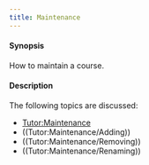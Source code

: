```yaml
---
title: Maintenance
---
```


#### Synopsis

How to maintain a course.

#### Description

The following topics are discussed:

* [Tutor:Maintenance](../..//Tutor/Maintenance)
* ((Tutor:Maintenance/Adding))
* ((Tutor:Maintenance/Removing))
* ((Tutor:Maintenance/Renaming))


